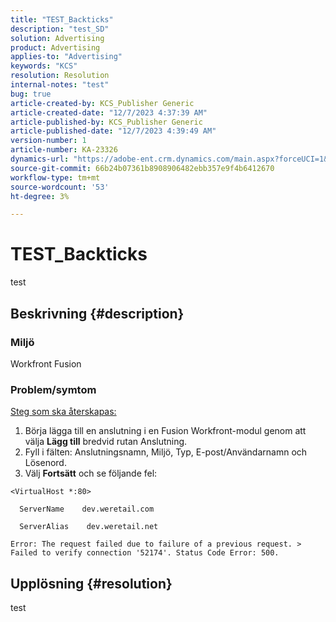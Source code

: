```yaml
---
title: "TEST_Backticks"
description: "test_SD"
solution: Advertising
product: Advertising
applies-to: "Advertising"
keywords: "KCS"
resolution: Resolution
internal-notes: "test"
bug: true
article-created-by: KCS_Publisher Generic
article-created-date: "12/7/2023 4:37:39 AM"
article-published-by: KCS_Publisher Generic
article-published-date: "12/7/2023 4:39:49 AM"
version-number: 1
article-number: KA-23326
dynamics-url: "https://adobe-ent.crm.dynamics.com/main.aspx?forceUCI=1&pagetype=entityrecord&etn=knowledgearticle&id=2f2c7357-ba94-ee11-be37-6045bd006149"
source-git-commit: 66b24b07361b8908906482ebb357e9f4b6412670
workflow-type: tm+mt
source-wordcount: '53'
ht-degree: 3%

---
```


# TEST_Backticks


test

## Beskrivning {#description}


### Miljö

Workfront Fusion

### Problem/symtom

<u>Steg som ska återskapas:</u>

1. Börja lägga till en anslutning i en Fusion Workfront-modul genom att välja <b>Lägg till</b> bredvid rutan Anslutning.
2. Fyll i fälten: Anslutningsnamn, Miljö, Typ, E-post/Användarnamn och Lösenord.
3. Välj <b>Fortsätt</b> och se följande fel:



```
<VirtualHost *:80>
 
  ServerName    dev.weretail.com
 
  ServerAlias    dev.weretail.net
```



```
Error: The request failed due to failure of a previous request. > Failed to verify connection '52174'. Status Code Error: 500.
```



## Upplösning {#resolution}


test
